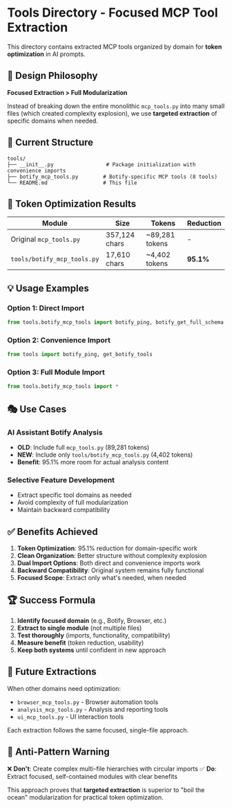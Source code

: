 # Tools Directory - Focused MCP Tool Extraction

This directory contains extracted MCP tools organized by domain for **token optimization** in AI prompts.

## 🎯 Design Philosophy

**Focused Extraction > Full Modularization**

Instead of breaking down the entire monolithic `mcp_tools.py` into many small files (which created complexity explosion), we use **targeted extraction** of specific domains when needed.

## 📁 Current Structure

```
tools/
├── __init__.py                 # Package initialization with convenience imports
├── botify_mcp_tools.py        # Botify-specific MCP tools (8 tools)
└── README.md                  # This file
```

## 🚀 Token Optimization Results

| Module | Size | Tokens | Reduction |
|--------|------|--------|-----------|
| Original `mcp_tools.py` | 357,124 chars | ~89,281 tokens | - |
| `tools/botify_mcp_tools.py` | 17,610 chars | ~4,402 tokens | **95.1%** |

## 💡 Usage Examples

### Option 1: Direct Import
```python
from tools.botify_mcp_tools import botify_ping, botify_get_full_schema
```

### Option 2: Convenience Import
```python
from tools import botify_ping, get_botify_tools
```

### Option 3: Full Module Import
```python
from tools.botify_mcp_tools import *
```

## 🎭 Use Cases

### AI Assistant Botify Analysis
- **OLD**: Include full `mcp_tools.py` (89,281 tokens)
- **NEW**: Include only `tools/botify_mcp_tools.py` (4,402 tokens)
- **Benefit**: 95.1% more room for actual analysis content

### Selective Feature Development
- Extract specific tool domains as needed
- Avoid complexity of full modularization
- Maintain backward compatibility

## ✅ Benefits Achieved

1. **Token Optimization**: 95.1% reduction for domain-specific work
2. **Clean Organization**: Better structure without complexity explosion
3. **Dual Import Options**: Both direct and convenience imports work
4. **Backward Compatibility**: Original system remains fully functional
5. **Focused Scope**: Extract only what's needed, when needed

## 🏆 Success Formula

1. **Identify focused domain** (e.g., Botify, Browser, etc.)
2. **Extract to single module** (not multiple files)
3. **Test thoroughly** (imports, functionality, compatibility)
4. **Measure benefit** (token reduction, usability)
5. **Keep both systems** until confident in new approach

## 🔄 Future Extractions

When other domains need optimization:
- `browser_mcp_tools.py` - Browser automation tools
- `analysis_mcp_tools.py` - Analysis and reporting tools
- `ui_mcp_tools.py` - UI interaction tools

Each extraction follows the same focused, single-file approach.

## 🎯 Anti-Pattern Warning

❌ **Don't**: Create complex multi-file hierarchies with circular imports
✅ **Do**: Extract focused, self-contained modules with clear benefits

This approach proves that **targeted extraction** is superior to "boil the ocean" modularization for practical token optimization. 